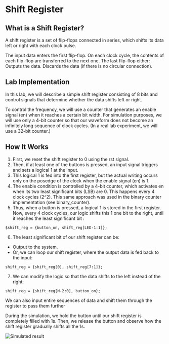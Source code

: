 # **Shift Register**

##  What is a Shift Register?

A shift register is a set of flip-flops connected in series, which shifts its data left or right with each clock pulse.

The input data enters the first flip-flop.
On each clock cycle, the contents of each flip-flop are transferred to the next one.
The last flip-flop either:
Outputs the data.
Discards the data (if there is no circular connection).

##  Lab Implementation

In this lab, we will describe a simple shift register consisting of 8 bits and control signals that determine whether the data shifts left or right.

To control the frequency, we will use a counter that generates an enable signal (en) when it reaches a certain bit width. For simulation purposes, we will use only a 4-bit counter so that our waveform does not become an infinitely long sequence of clock cycles.
(In a real lab experiment, we will use a 32-bit counter.)

##  How It Works

1. First, we reset the shift register to 0 using the rst signal.
2. Then, if at least one of the buttons is pressed, an input signal triggers and sets a logical 1 at the input.
3. This logical 1 is fed into the first register, but the actual writing occurs only on the posedge of the clock when the enable signal (en) is 1.
4. The enable condition is controlled by a 4-bit counter, which activates en when its two least significant bits (LSB) are 0. This happens every 4 clock cycles (2^2). This same approach was used in the binary counter implementation (see binary_counter).
5. Thus, when a button is pressed, a logical 1 is stored in the first register. Now, every 4 clock cycles, our logic shifts this 1 one bit to the right, until it reaches the least significant bit :

```$shift_reg = {button_on, shift_reg[LED-1:1]};```                                                                                                                          

6. The least significant bit of our shift register can be:
- Output to the system.
- Or, we can loop our shift register, where the output data is fed back to the input:

```shift_reg = {shift_reg[0], shift_reg[7:1]};```                                                                                                                          

7. We can modify the logic so that the data shifts to the left instead of the right:         

```shift_reg = {shift_reg[N-2:0], button_on};```                                                                                                                             

We can also input entire sequences of data and shift them through the register to pass them further

During the simulation, we hold the button until our shift register is completely filled with 1s. Then, we release the button and observe how the shift register gradually shifts all the 1s.

![Simulated result](wave_form.png)